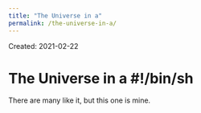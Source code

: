 ```yaml
---
title: "The Universe in a"
permalink: /the-universe-in-a/
---
```


Created: 2021-02-22

# The Universe in a #!/bin/sh
There are many like it, but this one is mine.
